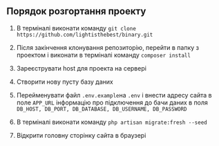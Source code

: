 ## Порядок розгортання проекту

1. В терміналі виконати команду `git clone https://github.com/lightisthebest/binary.git`

2. Після закінчення клонування репозиторію, перейти в папку з проектом і виконати в терміналі команду `composer install`
3. Зареєструвати host для проекта на сервері
4. Створити нову пусту базу даних
5. Перейменувати файл `.env.example`на `.env` і внести адресу сайта в поле `APP_URL` інформацію про підключення до бачи даних в поля `DB_HOST, DB_PORT, DB_DATABASE, DB_USERNAME, DB_PASSWORD`
6. В терміналі виконати команду `php artisan migrate:fresh --seed`
7. Відкрити головну сторінку сайта в браузері
